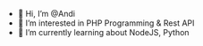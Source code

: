- 👋 Hi, I’m @Andi
- 👀 I’m interested in PHP Programming & Rest API
- 🌱 I’m currently learning about NodeJS, Python

<!---
Andi1987/Andi1987 is a ✨ special ✨ repository because its `README.md` (this file) appears on your GitHub profile.
You can click the Preview link to take a look at your changes.
--->

